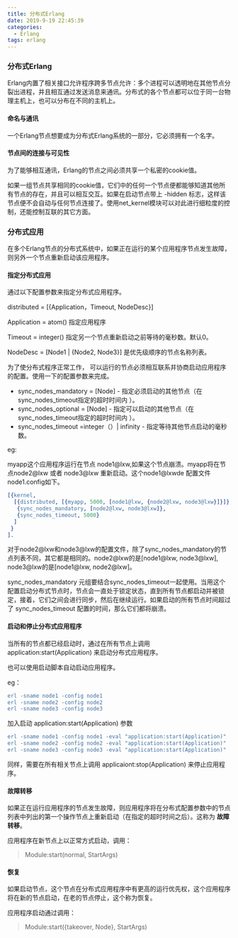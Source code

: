 ```yaml
---
title: 分布式Erlang
date: 2019-9-19 22:45:39
categories:
  - Erlang
tags: erlang
---
```



### 分布式Erlang



Erlang内置了相关接口允许程序跨多节点允许：多个进程可以透明地在其他节点分裂出进程，并且相互通过发送消息来通讯。分布式的各个节点都可以位于同一台物理主机上，也可以分布在不同的主机上。

#### 命名与通讯

一个Erlang节点想要成为分布式Erlang系统的一部分，它必须拥有一个名字。



#### 节点间的连接与可见性



为了能够相互通讯，Erlang的节点之间必须共享一个私密的cookie值。



如果一组节点共享相同的cookie值，它们中的任何一个节点便都能够知道其他所有节点的存在，并且可以相互交互。如果在启动节点带上 -hidden 标志，这样该节点便不会自动与任何节点连接了。使用net_kernel模块可以对此进行细粒度的控制，还能控制互联的其它方面。



### 分布式应用



在多个Erlang节点的分布式系统中，如果正在运行的某个应用程序节点发生故障，则另外一个节点重新启动该应用程序。



#### 指定分布式应用



通过以下配置参数来指定分布式应用程序。

distributed = [{Application，Timeout, NodeDesc}]

Application = atom()  指定应用程序

Timeout = integer()  指定另一个节点重新启动之前等待的毫秒数。默认0。

NodeDesc = [Node1 | {Node2, Node3}]  是优先级顺序的节点名称列表。



为了使分布式程序正常工作， 可以运行的节点必须相互联系并协商启动应用程序的配置。使用一下的配置参数来完成。



- sync_nodes_mandatory = [Node] - 指定必须启动的其他节点（在sync_nodes_timeout指定的超时时间内 ）。
- sync_nodes_optional = [Node] - 指定可以启动的其他节点（在sync_nodes_timeout指定的超时时间内 ）。
- sync_nodes_timeout =integer（）| infinity - 指定等待其他节点启动的毫秒数。



eg:

myapp这个应用程序运行在节点 node1@lxw,如果这个节点崩溃。myapp将在节点node2@lxw 或者 node3@lxw 重新启动。这个node1@lxwde 配置文件 node1.config如下。  

```erlang
[{kernel,
  [{distributed, [{myapp, 5000, [node1@lxw, {node2@lxw, node3@lxw}]}]},
   {sync_nodes_mandatory, [node2@lxw, node3@lxw]},
   {sync_nodes_timeout, 5000}
  ]
 }
].
```

对于node2@lxw和node3@lxw的配置文件，除了sync_nodes_mandatory的节点列表不同，其它都是相同的。node2@lxw的是[node1@lxw, node3@lxw], node3@lxw的是[node1@lxw, node2@lxw]。



sync_nodes_mandatory 元组要结合sync_nodes_timeout一起使用。当用这个配置启动分布式节点时，节点会一直处于锁定状态，直到所有节点都启动并被锁定，接着，它们之间会进行同步，然后在继续运行。如果启动的所有节点时间超过了 sync_nodes_timeout 配置的时间，那么它们都将崩溃。



#### 启动和停止分布式应用程序



当所有的节点都已经启动时，通过在所有节点上调用 application:start(Application) 来启动分布式应用程序。



也可以使用启动脚本自动启动应用程序。 



eg：

```erlang
erl -sname node1 -config node1
erl -sname node2 -config node2
erl -sname node3 -config node3
```



加入启动 application:start(Application) 参数



```erlang
erl -sname node1 -config node1 -eval "application:start(Application)"
erl -sname node2 -config node2 -eval "application:start(Application)"
erl -sname node3 -config node3 -eval "application:start(Application)"
```



同样，需要在所有相关节点上调用 applicaiont:stop(Application) 来停止应用程序。



#### 故障转移



如果正在运行应用程序的节点发生故障，则应用程序将在分布式配置参数中的节点列表中列出的第一个操作节点上重新启动（在指定的超时时间之后）。这称为 **故障转移**。



应用程序在新节点上以正常方式启动，调用：

> Module:start(normal, StartArgs)



#### 恢复

如果启动节点，这个节点在分布式应用程序中有更高的运行优先权，这个应用程序将在新的节点启动，在老的节点停止，这个称为恢复。



应用程序启动通过调用：

> Module:start({takeover, Node}, StartArgs)



